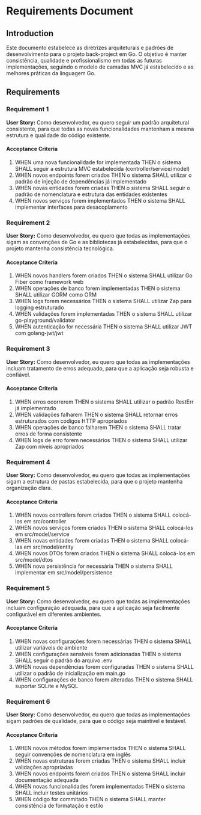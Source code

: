 # Requirements Document

## Introduction

Este documento estabelece as diretrizes arquiteturais e padrões de desenvolvimento para o projeto back-project em Go. O objetivo é manter consistência, qualidade e profissionalismo em todas as futuras implementações, seguindo o modelo de camadas MVC já estabelecido e as melhores práticas da linguagem Go.

## Requirements

### Requirement 1

**User Story:** Como desenvolvedor, eu quero seguir um padrão arquitetural consistente, para que todas as novas funcionalidades mantenham a mesma estrutura e qualidade do código existente.

#### Acceptance Criteria

1. WHEN uma nova funcionalidade for implementada THEN o sistema SHALL seguir a estrutura MVC estabelecida (controller/service/model)
2. WHEN novos endpoints forem criados THEN o sistema SHALL utilizar o padrão de injeção de dependências já implementado
3. WHEN novas entidades forem criadas THEN o sistema SHALL seguir o padrão de nomenclatura e estrutura das entidades existentes
4. WHEN novos serviços forem implementados THEN o sistema SHALL implementar interfaces para desacoplamento

### Requirement 2

**User Story:** Como desenvolvedor, eu quero que todas as implementações sigam as convenções de Go e as bibliotecas já estabelecidas, para que o projeto mantenha consistência tecnológica.

#### Acceptance Criteria

1. WHEN novos handlers forem criados THEN o sistema SHALL utilizar Go Fiber como framework web
2. WHEN operações de banco forem implementadas THEN o sistema SHALL utilizar GORM como ORM
3. WHEN logs forem necessários THEN o sistema SHALL utilizar Zap para logging estruturado
4. WHEN validações forem implementadas THEN o sistema SHALL utilizar go-playground/validator
5. WHEN autenticação for necessária THEN o sistema SHALL utilizar JWT com golang-jwt/jwt

### Requirement 3

**User Story:** Como desenvolvedor, eu quero que todas as implementações incluam tratamento de erros adequado, para que a aplicação seja robusta e confiável.

#### Acceptance Criteria

1. WHEN erros ocorrerem THEN o sistema SHALL utilizar o padrão RestErr já implementado
2. WHEN validações falharem THEN o sistema SHALL retornar erros estruturados com códigos HTTP apropriados
3. WHEN operações de banco falharem THEN o sistema SHALL tratar erros de forma consistente
4. WHEN logs de erro forem necessários THEN o sistema SHALL utilizar Zap com níveis apropriados

### Requirement 4

**User Story:** Como desenvolvedor, eu quero que todas as implementações sigam a estrutura de pastas estabelecida, para que o projeto mantenha organização clara.

#### Acceptance Criteria

1. WHEN novos controllers forem criados THEN o sistema SHALL colocá-los em src/controller
2. WHEN novos serviços forem criados THEN o sistema SHALL colocá-los em src/model/service
3. WHEN novas entidades forem criadas THEN o sistema SHALL colocá-las em src/model/entity
4. WHEN novos DTOs forem criados THEN o sistema SHALL colocá-los em src/model/dtos
5. WHEN nova persistência for necessária THEN o sistema SHALL implementar em src/model/persistence

### Requirement 5

**User Story:** Como desenvolvedor, eu quero que todas as implementações incluam configuração adequada, para que a aplicação seja facilmente configurável em diferentes ambientes.

#### Acceptance Criteria

1. WHEN novas configurações forem necessárias THEN o sistema SHALL utilizar variáveis de ambiente
2. WHEN configurações sensíveis forem adicionadas THEN o sistema SHALL seguir o padrão do arquivo .env
3. WHEN novas dependências forem configuradas THEN o sistema SHALL utilizar o padrão de inicialização em main.go
4. WHEN configurações de banco forem alteradas THEN o sistema SHALL suportar SQLite e MySQL

### Requirement 6

**User Story:** Como desenvolvedor, eu quero que todas as implementações sigam padrões de qualidade, para que o código seja maintível e testável.

#### Acceptance Criteria

1. WHEN novos métodos forem implementados THEN o sistema SHALL seguir convenções de nomenclatura em inglês
2. WHEN novas estruturas forem criadas THEN o sistema SHALL incluir validações apropriadas
3. WHEN novos endpoints forem criados THEN o sistema SHALL incluir documentação adequada
4. WHEN novas funcionalidades forem implementadas THEN o sistema SHALL incluir testes unitários
5. WHEN código for commitado THEN o sistema SHALL manter consistência de formatação e estilo